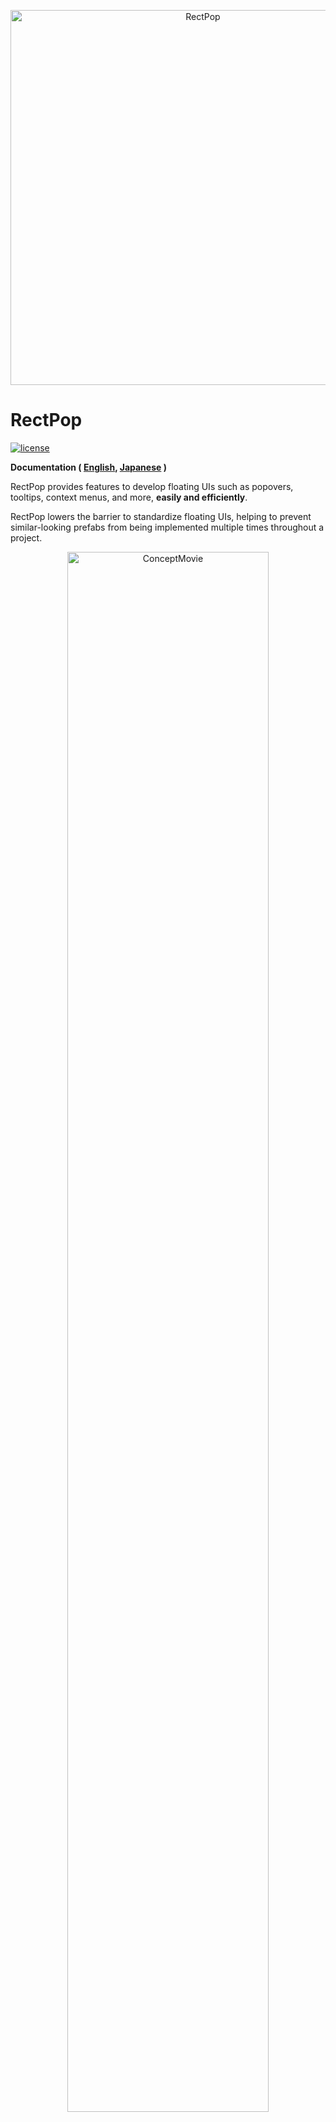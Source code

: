 <p align="center">
  <img width=600 src="Documentation/Images/logo.png" alt="RectPop">
</p>

# RectPop

[![license](https://img.shields.io/badge/LICENSE-MIT-green.svg)](LICENSE.md)

**Documentation ( [English](README.md), [Japanese](README_JA.md) )**

RectPop provides features to develop floating UIs such as popovers, tooltips, context menus, and more, **easily and efficiently**.

RectPop lowers the barrier to standardize floating UIs, helping to prevent similar-looking prefabs from being implemented multiple times throughout a project.

<p align="center">
  <img width="80%" src="Documentation/Images/top.gif" alt="ConceptMovie">
</p>

## Table of Contents

<!-- START doctoc generated TOC please keep comment here to allow auto update -->
<!-- DON'T EDIT THIS SECTION, INSTEAD RE-RUN doctoc TO UPDATE -->
<!-- param::title::Details:: -->
<details>
<summary>Details</summary>

- [Overview](#overview)
- [Features](#features)
  - [Easy Standardization of Floating UIs](#easy-standardization-of-floating-uis)
  - [Placing the UI Within the Render Area](#placing-the-ui-within-the-render-area)
  - [Supports All RenderModes](#supports-all-rendermodes)
  - [Floating Options](#floating-options)
    - [Mode](#mode)
    - [Offset](#offset)
  - [Support for Multiple Resolutions](#support-for-multiple-resolutions)
- [Setup](#setup)
  - [Installation](#installation)
- [Minimal Usage](#minimal-usage)
- [Recommended Usage](#recommended-usage)
  - [R3, UniRx](#r3-unirx)
- [License](#license)

</details>
<!-- END doctoc generated TOC please keep comment here to allow auto update -->

## Overview

When you make a request to RectPop’s core system with any object that has a RectTransform and the Canvas on which that object is placed, it returns the settings necessary for displaying a floating UI. By using RectPop’s UI modules, you can easily apply this result to the UI.

Furthermore, as shown in the initial GIF, the system provides a feature that **allows you to reuse a single floating UI in multiple places**. RectPop’s UI modules **keep the request context and the result context loosely coupled**.

## Features

### Easy Standardization of Floating UIs

As mentioned above, RectPop’s calculation logic does not demand anything more than:

1. Any object that has a `RectTransform`
2. The `Canvas` in which that object is placed

Furthermore, there are no constraints between the floating UI and the base object, making it possible to use a single floating UI and send requests from various objects.

RectPop also provides the mechanism for this. For an implementation example, refer to Example02Request.cs and Example02Result.cs.

### Placing the UI Within the Render Area

The response contains settings for Pivot and Anchor. By applying these to the floating UI, in most cases the UI will remain on-screen.

> [!WARNING]
> If the floating UI is excessively large or you apply extreme offsets, it may end up going off-screen.

Methods needed for applying these settings are also provided. See the Apply method in PopHandler.cs.

### Supports All RenderModes

There are three `Canvas.RenderMode` values: `ScreenSpaceOverlay`, `ScreenSpaceCamera`, and `WorldSpace`. RectPop supports all of them.

### Floating Options

#### Mode

There are three modes:

> [!NOTE]
> You can change the floating position from the default.  
> Override PopProvider.GetPopAnchorWorldPoint and PopProvider.GetPopPivotPosition in a class that inherits from PopProvider.

1. Inside  
   Floats inside the object.

   <p align="center">
     <img width="50%" src="Documentation/Images/inside.png" alt="Inside">
   </p>

2. OutsideVertical  
   Floats above or below the object.

   <p align="center">
     <img width="50%" src="Documentation/Images/outside_vertical.png" alt="OutsideVertical">
   </p>

3. OutsideHorizontal  
   Floats to the left or right of the object.

   <p align="center">
     <img width="50%" src="Documentation/Images/outside_horizontal.png" alt="OutsideHorizontal">
   </p>

#### Offset

You can add offsets to the top, bottom, left, and right.

<p align="center">
  <img width="80%" src="Documentation/Images/offset.gif" alt="ConceptMovie">
</p>

### Support for Multiple Resolutions

As shown in the initial [GIF](#rectpop), RectPop calculates results based on the screen resolution. This means you can support any resolution and, in cases where the resolution changes dynamically, recalculating will display the floating UI in the correct position.

## Setup

### Installation

You can install RectPop via the Unity Package Manager.

1. Open Unity and select `Window` > `Package Manager`.
2. Click the `+` button in the top-left corner and choose `Add package from git URL...`.
3. Enter the following URL: `https://github.com/hashiiiii/RectPop.git?path=/Assets/RectPop/Sources#v1.2.0`
4. Click `Add` to install the package.

For more details, see the Unity manual on “Installing from a Git URL”.

## Minimal Usage

> [!NOTE]  
> There is an example in `Assets/RectPop/Examples/Example01.unity`. Please refer to it as needed.

1. Create a Canvas and an object that has a `RectTransform.`

   In the Unity Editor, prepare the `Canvas` that will be the base for your floating UI, and also the `RectTransform` object.

2. Obtain a `PopHandler` instance.

   `PopHandler` is a handler for the calculation logic (`IPopProvider`).

    ```csharp
    public class Example01 : MonoBehaviour
    {
        private readonly PopHandler _handler = new();
    }
    ```

   `PopHandler` requires an `IPopProvider`. The default constructor uses a `PopProvider`. In most cases, this will suffice.

    ```csharp
    public class PopHandler
    {
        // static
        private static readonly IPopProvider Default = new PopProvider();
      
        // dependency
        private readonly IPopProvider _provider;
      
        // constructor
        public PopHandler(IPopProvider provider)
        {
            _provider = provider;
        }
      
        public PopHandler() : this(Default)
        {
        }
    
        // ----- code omitted -----
    }
    ```

> [!NOTE]
> If you don’t need to handle multiple `IPopProvider` instances simultaneously, you could also treat the `PopHandler` instance as a singleton.

3. Execute `PopHandler.RequestAndApply`.

   In this example, we display the floating UI when the button is clicked.

    ```csharp
    public class Example01 : MonoBehaviour
    {
        // base
        [SerializeField] private Canvas _baseCanvas;
        [SerializeField] private Button _button;
    
        // floating ui
        [SerializeField] private RectTransform _popRect;
        [SerializeField] private Canvas _popCanvas;
    
        private readonly PopHandler _handler = new();
    
        private void Awake()
        {
            _button.onClick.AddListener(() =>
            {
                // get base rect transform
                var baseRectTransform = _button.GetComponent<RectTransform>();
    
                // create request
                var request = new PopRequest(baseRectTransform, _baseCanvas);
    
                // send request and apply result to floating ui
                _handler.RequestAndApply(request, _popRect, _popCanvas);
    
                // show floating ui
                _popRect.gameObject.SetActive(true);
            });
        }
    }
    ```

## Recommended Usage

In the Minimal Usage example, the base UI and the floating UI were both referenced within the same file. However, in reality, you will likely want to reuse a single floating UI in multiple places. Below is a recommended approach for such a scenario, separating each part into different files.

> [!NOTE]
> There is an example in `Assets/RectPop/Examples/Example02.unity`. Please refer to it as needed.

1. Refer to steps 1 and 2 in Minimal Usage.

   These steps are the same.

2. Execute `PopHandler.Request`.

   This is almost the same implementation as step 3 of [Minimal Usage](#minimal-usage). The difference is that we delegate the process of displaying the floating UI to another class, making this class more concise.

    ```csharp
   public class Example02Request : MonoBehaviour
   {
       // base
       [SerializeField] private Canvas _baseCanvas;
       [SerializeField] private Button _button;

       private readonly PopHandler _handler = new();

       private void Awake()
       {
           _button.onClick.AddListener(() =>
           {
               // get base rect transform
               var baseRectTransform = _button.GetComponent<RectTransform>();

               // create request
               var request = new PopRequest(baseRectTransform, _baseCanvas);

               // send request
               _handler.Request(request);
           });
       }
   }
   ```

3. Execute `PopHandler.Apply`.

   Here, we create a class that actually displays the floating UI. We subscribe to the `PopDispatcher.OnDispatched` event to receive the result and then display it.

    ```csharp
   public class Example02Result : MonoBehaviour
   {
       // floating ui
       [SerializeField] private RectTransform _floatingRect;
       [SerializeField] private Canvas _floatingCanvas;

       private readonly PopHandler _handler = new();

       // register event
       private void Awake()
       {
           PopDispatcher.OnDispatched += OnPopDispatched;
       }

       // unregister event
       private void OnDestroy()
       {
           PopDispatcher.OnDispatched -= OnPopDispatched;
       }

       // apply result to floating ui
       private void OnPopDispatched(PopDispatchedEvent ev)
       {
           _handler.Apply(ev.Result, _floatingRect, _floatingCanvas);
           _floatingRect.gameObject.SetActive(true);
       }
   }
   ```

### R3, UniRx

RectPop provides integrations so that you can more easily perform event-driven programming with the following OSS:

- R3 (https://github.com/Cysharp/R3)
- UniRx (https://github.com/neuecc/UniRx)

> [!NOTE]
> There are examples in `Assets/RectPop/Examples/Example02ForR3.unity`, `Assets/RectPop/Examples/Example02ForUniRx.unity`. Please refer to it as needed.

## License

This software is released under the MIT License.  
You are free to use it within the scope of the license, but you must include the following copyright notice and license text when using this software:

* [LICENSE.md](LICENSE.md)

Additionally, refer to the following third-party software:

* [Third Party Notices.md](https://github.com/hashiiiii/RectPop/blob/main/Thirs%20Party%20Notices.md)
